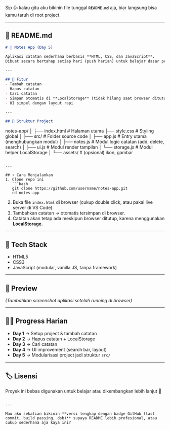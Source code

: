 Sip 👍 kalau gitu aku bikinin file tunggal **`README.md`** aja, biar langsung bisa kamu taruh di root project.

---

## 📄 README.md

```markdown
# 📝 Notes App (Day 5)

Aplikasi catatan sederhana berbasis **HTML, CSS, dan JavaScript**.  
Dibuat secara bertahap setiap hari (push harian) untuk belajar dasar pemrograman web.

---

## 🚀 Fitur
- Tambah catatan
- Hapus catatan
- Cari catatan
- Simpan otomatis di **LocalStorage** (tidak hilang saat browser ditutup)
- UI simpel dengan layout rapi

---

## 📂 Struktur Project
```

notes-app/
│
├── index.html        # Halaman utama
├── style.css         # Styling global
│
├── src/              # Folder source code
│   ├── app.js        # Entry utama (menghubungkan modul)
│   ├── notes.js      # Modul logic catatan (add, delete, search)
│   ├── ui.js         # Modul render tampilan
│   └── storage.js    # Modul helper LocalStorage
│
└── assets/           # (opsional) ikon, gambar

````

---

## ⚡ Cara Menjalankan
1. Clone repo ini
   ```bash
   git clone https://github.com/username/notes-app.git
   cd notes-app
````

2. Buka file `index.html` di browser (cukup double click, atau pakai live server di VS Code).
3. Tambahkan catatan → otomatis tersimpan di browser.
4. Catatan akan tetap ada meskipun browser ditutup, karena menggunakan **LocalStorage**.

---

## 📌 Tech Stack

* HTML5
* CSS3
* JavaScript (modular, vanilla JS, tanpa framework)

---

## 📸 Preview

*(Tambahkan screenshot aplikasi setelah running di browser)*

---

## 👨‍💻 Progress Harian

* **Day 1** → Setup project & tambah catatan
* **Day 2** → Hapus catatan + LocalStorage
* **Day 3** → Cari catatan
* **Day 4** → UI improvement (search bar, layout)
* **Day 5** → Modularisasi project jadi struktur `src/`

---

## 🏷️ Lisensi

Proyek ini bebas digunakan untuk belajar atau dikembangkan lebih lanjut 🚀

```

---

Mau aku sekalian bikinin **versi lengkap dengan badge GitHub (last commit, build passing, dsb)** supaya README lebih profesional, atau cukup sederhana aja kaya ini?
```
